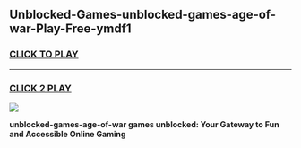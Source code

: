 
## Unblocked-Games-unblocked-games-age-of-war-Play-Free-ymdf1
<h3>
<a href="https://premium76.site?title=unblocked-games-age-of-war&ref=19M">CLICK TO PLAY</a></h3>
<hr>

<h3>
<a href="https://premium76.site?title=unblocked-games-age-of-war&ref=19M">CLICK 2 PLAY</a>
  
</h3>

<a href="https://premium76.site?title=unblocked-games-age-of-war&ref=19M"><img src="https://clearcache.store/games.png"></a>


**unblocked-games-age-of-war games unblocked: Your Gateway to Fun and Accessible Online Gaming**
